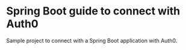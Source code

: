 # Spring Boot guide to connect with Auth0

Sample project to connect with a Spring Boot application with Auth0.